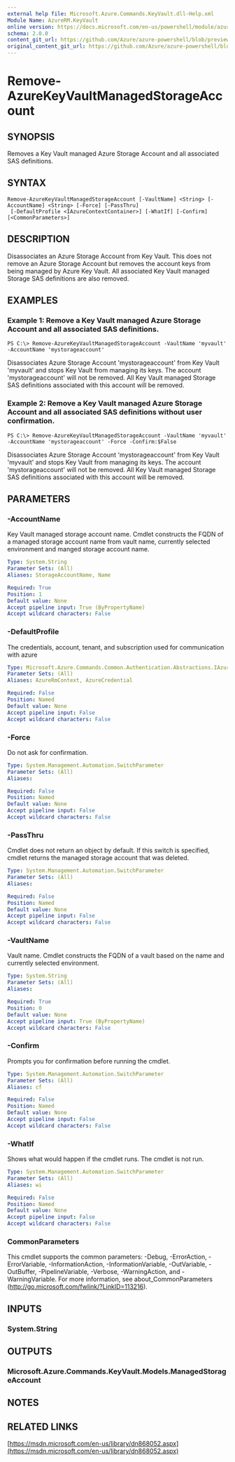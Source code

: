 ```yaml
---
external help file: Microsoft.Azure.Commands.KeyVault.dll-Help.xml
Module Name: AzureRM.KeyVault
online version: https://docs.microsoft.com/en-us/powershell/module/azurerm.keyvault/remove-azurekeyvaultmanagedstorageaccount
schema: 2.0.0
content_git_url: https://github.com/Azure/azure-powershell/blob/preview/src/ResourceManager/KeyVault/Commands.KeyVault/help/Remove-AzureKeyVaultManagedStorageAccount.md
original_content_git_url: https://github.com/Azure/azure-powershell/blob/preview/src/ResourceManager/KeyVault/Commands.KeyVault/help/Remove-AzureKeyVaultManagedStorageAccount.md
---
```


# Remove-AzureKeyVaultManagedStorageAccount

## SYNOPSIS
Removes a Key Vault managed Azure Storage Account and all associated SAS definitions.

## SYNTAX

```
Remove-AzureKeyVaultManagedStorageAccount [-VaultName] <String> [-AccountName] <String> [-Force] [-PassThru]
 [-DefaultProfile <IAzureContextContainer>] [-WhatIf] [-Confirm] [<CommonParameters>]
```

## DESCRIPTION
Disassociates an Azure Storage Account from Key Vault. This does not remove an Azure Storage Account but removes the account keys from being managed by Azure Key Vault. All associated Key Vault managed Storage SAS definitions are also removed.

## EXAMPLES

### Example 1: Remove a Key Vault managed Azure Storage Account and all associated SAS definitions.
```
PS C:\> Remove-AzureKeyVaultManagedStorageAccount -VaultName 'myvault' -AccountName 'mystorageaccount'
```

Disassociates Azure Storage Account 'mystorageaccount' from Key Vault 'myvault' and stops Key Vault from managing its keys. The account 'mystorageaccount' will not be removed. All Key Vault managed Storage SAS definitions associated with this account will be removed.

### Example 2: Remove a Key Vault managed Azure Storage Account and all associated SAS definitions without user confirmation.
```
PS C:\> Remove-AzureKeyVaultManagedStorageAccount -VaultName 'myvault' -AccountName 'mystorageaccount' -Force -Confirm:$False
```

Disassociates Azure Storage Account 'mystorageaccount' from Key Vault 'myvault' and stops Key Vault from managing its keys. The account 'mystorageaccount' will not be removed. All Key Vault managed Storage SAS definitions associated with this account will be removed.

## PARAMETERS

### -AccountName
Key Vault managed storage account name. Cmdlet constructs the FQDN of a managed storage account name from vault name, currently selected environment and manged storage account name.

```yaml
Type: System.String
Parameter Sets: (All)
Aliases: StorageAccountName, Name

Required: True
Position: 1
Default value: None
Accept pipeline input: True (ByPropertyName)
Accept wildcard characters: False
```

### -DefaultProfile
The credentials, account, tenant, and subscription used for communication with azure

```yaml
Type: Microsoft.Azure.Commands.Common.Authentication.Abstractions.IAzureContextContainer
Parameter Sets: (All)
Aliases: AzureRmContext, AzureCredential

Required: False
Position: Named
Default value: None
Accept pipeline input: False
Accept wildcard characters: False
```

### -Force
Do not ask for confirmation.

```yaml
Type: System.Management.Automation.SwitchParameter
Parameter Sets: (All)
Aliases:

Required: False
Position: Named
Default value: None
Accept pipeline input: False
Accept wildcard characters: False
```

### -PassThru
Cmdlet does not return an object by default.
If this switch is specified, cmdlet returns the managed storage account that was deleted.

```yaml
Type: System.Management.Automation.SwitchParameter
Parameter Sets: (All)
Aliases:

Required: False
Position: Named
Default value: None
Accept pipeline input: False
Accept wildcard characters: False
```

### -VaultName
Vault name.
Cmdlet constructs the FQDN of a vault based on the name and currently selected environment.

```yaml
Type: System.String
Parameter Sets: (All)
Aliases:

Required: True
Position: 0
Default value: None
Accept pipeline input: True (ByPropertyName)
Accept wildcard characters: False
```

### -Confirm
Prompts you for confirmation before running the cmdlet.

```yaml
Type: System.Management.Automation.SwitchParameter
Parameter Sets: (All)
Aliases: cf

Required: False
Position: Named
Default value: None
Accept pipeline input: False
Accept wildcard characters: False
```

### -WhatIf
Shows what would happen if the cmdlet runs.
The cmdlet is not run.

```yaml
Type: System.Management.Automation.SwitchParameter
Parameter Sets: (All)
Aliases: wi

Required: False
Position: Named
Default value: None
Accept pipeline input: False
Accept wildcard characters: False
```

### CommonParameters
This cmdlet supports the common parameters: -Debug, -ErrorAction, -ErrorVariable, -InformationAction, -InformationVariable, -OutVariable, -OutBuffer, -PipelineVariable, -Verbose, -WarningAction, and -WarningVariable. For more information, see about_CommonParameters (http://go.microsoft.com/fwlink/?LinkID=113216).

## INPUTS

### System.String

## OUTPUTS

### Microsoft.Azure.Commands.KeyVault.Models.ManagedStorageAccount

## NOTES

## RELATED LINKS

[https://msdn.microsoft.com/en-us/library/dn868052.aspx](https://msdn.microsoft.com/en-us/library/dn868052.aspx)

